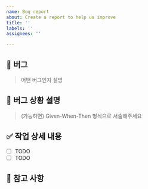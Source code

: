 ```yaml
---
name: Bug report
about: Create a report to help us improve
title: ''
labels: ''
assignees: ''

---
```


## 🐛 버그
> 어떤 버그인지 설명

## 📝 버그 상황 설명
> (가능하면) Given-When-Then 형식으로 서술해주세요

## ✅ 작업 상세 내용
- [ ] TODO
- [ ] TODO

## 💬 참고 사항
